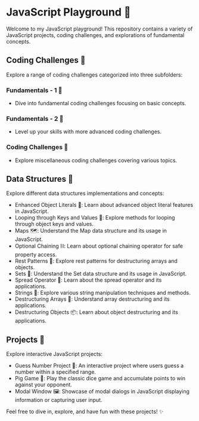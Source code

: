 # JavaScript Playground 🚀

Welcome to my JavaScript playground! This repository contains a variety of JavaScript projects, coding challenges, and explorations of fundamental concepts.

## Coding Challenges 🧩

Explore a range of coding challenges categorized into three subfolders:

### Fundamentals - 1 📘

- Dive into fundamental coding challenges focusing on basic concepts.

### Fundamentals - 2 📗

- Level up your skills with more advanced coding challenges.

### Coding Challenges 📕

- Explore miscellaneous coding challenges covering various topics.

## Data Structures 🌲

Explore different data structures implementations and concepts:

- Enhanced Object Literals 📜: Learn about advanced object literal features in JavaScript.
- Looping through Keys and Values 🔄: Explore methods for looping through object keys and values.
- Maps 🗺️: Understand the Map data structure and its usage in JavaScript.
- Optional Chaining ⛓️: Learn about optional chaining operator for safe property access.
- Rest Patterns 🔄: Explore rest patterns for destructuring arrays and objects.
- Sets 🧮: Understand the Set data structure and its usage in JavaScript.
- Spread Operator 💫: Learn about the spread operator and its applications.
- Strings 🔡: Explore various string manipulation techniques and methods.
- Destructuring Arrays 🔗: Understand array destructuring and its applications.
- Destructuring Objects 📦: Learn about object destructuring and its applications.

## Projects 💼

Explore interactive JavaScript projects:

- Guess Number Project 🎲: An interactive project where users guess a number within a specified range.
- Pig Game 🐷: Play the classic dice game and accumulate points to win against your opponent.
- Modal Window 🖼️: Showcase of modal dialogs in JavaScript displaying information or capturing user input.

Feel free to dive in, explore, and have fun with these projects! ✨
